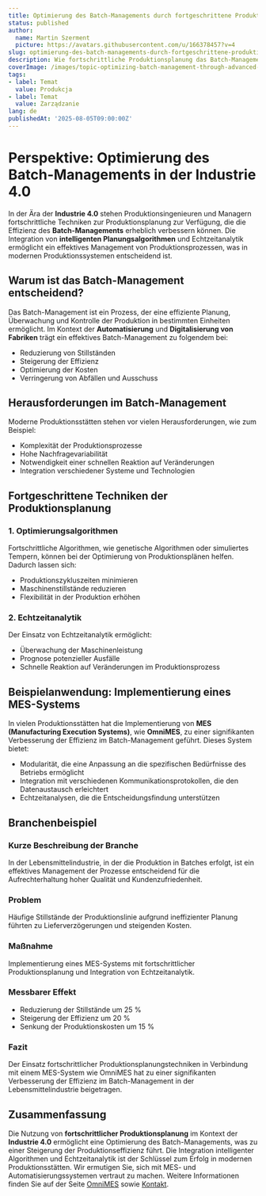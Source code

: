 ```yaml
---
title: Optimierung des Batch-Managements durch fortgeschrittene Produktionsplanung in der Industrie 4.0
status: published
author:
  name: Martin Szerment
  picture: https://avatars.githubusercontent.com/u/166378457?v=4
slug: optimierung-des-batch-managements-durch-fortgeschrittene-produktionsplanung-in-der-industrie-4-0
description: Wie fortschrittliche Produktionsplanung das Batch-Management in modernen Produktionssystemen verbessern kann.
coverImage: /images/topic-optimizing-batch-management-through-advanced-production-scheduling-in-industry-4-0-enhancing-manufacturing-efficie.png
tags:
- label: Temat
  value: Produkcja
- label: Temat
  value: Zarządzanie
lang: de
publishedAt: '2025-08-05T09:00:00Z'
---
```

# Perspektive: Optimierung des Batch-Managements in der Industrie 4.0

In der Ära der **Industrie 4.0** stehen Produktionsingenieuren und Managern fortschrittliche Techniken zur Produktionsplanung zur Verfügung, die die Effizienz des **Batch-Managements** erheblich verbessern können. Die Integration von **intelligenten Planungsalgorithmen** und Echtzeitanalytik ermöglicht ein effektives Management von Produktionsprozessen, was in modernen Produktionssystemen entscheidend ist.

## Warum ist das Batch-Management entscheidend?

Das Batch-Management ist ein Prozess, der eine effiziente Planung, Überwachung und Kontrolle der Produktion in bestimmten Einheiten ermöglicht. Im Kontext der **Automatisierung** und **Digitalisierung von Fabriken** trägt ein effektives Batch-Management zu folgendem bei:

- Reduzierung von Stillständen
- Steigerung der Effizienz
- Optimierung der Kosten
- Verringerung von Abfällen und Ausschuss

## Herausforderungen im Batch-Management

Moderne Produktionsstätten stehen vor vielen Herausforderungen, wie zum Beispiel:

- Komplexität der Produktionsprozesse
- Hohe Nachfragevariabilität
- Notwendigkeit einer schnellen Reaktion auf Veränderungen
- Integration verschiedener Systeme und Technologien

## Fortgeschrittene Techniken der Produktionsplanung

### 1. Optimierungsalgorithmen

Fortschrittliche Algorithmen, wie genetische Algorithmen oder simuliertes Tempern, können bei der Optimierung von Produktionsplänen helfen. Dadurch lassen sich:

- Produktionszykluszeiten minimieren
- Maschinenstillstände reduzieren
- Flexibilität in der Produktion erhöhen

### 2. Echtzeitanalytik

Der Einsatz von Echtzeitanalytik ermöglicht:

- Überwachung der Maschinenleistung
- Prognose potenzieller Ausfälle
- Schnelle Reaktion auf Veränderungen im Produktionsprozess

## Beispielanwendung: Implementierung eines MES-Systems

In vielen Produktionsstätten hat die Implementierung von **MES (Manufacturing Execution Systems)**, wie **OmniMES**, zu einer signifikanten Verbesserung der Effizienz im Batch-Management geführt. Dieses System bietet:

- Modularität, die eine Anpassung an die spezifischen Bedürfnisse des Betriebs ermöglicht
- Integration mit verschiedenen Kommunikationsprotokollen, die den Datenaustausch erleichtert
- Echtzeitanalysen, die die Entscheidungsfindung unterstützen

## Branchenbeispiel

### Kurze Beschreibung der Branche

In der Lebensmittelindustrie, in der die Produktion in Batches erfolgt, ist ein effektives Management der Prozesse entscheidend für die Aufrechterhaltung hoher Qualität und Kundenzufriedenheit.

### Problem

Häufige Stillstände der Produktionslinie aufgrund ineffizienter Planung führten zu Lieferverzögerungen und steigenden Kosten.

### Maßnahme

Implementierung eines MES-Systems mit fortschrittlicher Produktionsplanung und Integration von Echtzeitanalytik.

### Messbarer Effekt

- Reduzierung der Stillstände um 25 %
- Steigerung der Effizienz um 20 %
- Senkung der Produktionskosten um 15 %

### Fazit

Der Einsatz fortschrittlicher Produktionsplanungstechniken in Verbindung mit einem MES-System wie OmniMES hat zu einer signifikanten Verbesserung der Effizienz im Batch-Management in der Lebensmittelindustrie beigetragen.

## Zusammenfassung

Die Nutzung von **fortschrittlicher Produktionsplanung** im Kontext der **Industrie 4.0** ermöglicht eine Optimierung des Batch-Managements, was zu einer Steigerung der Produktionseffizienz führt. Die Integration intelligenter Algorithmen und Echtzeitanalytik ist der Schlüssel zum Erfolg in modernen Produktionsstätten. Wir ermutigen Sie, sich mit MES- und Automatisierungssystemen vertraut zu machen. Weitere Informationen finden Sie auf der Seite [OmniMES](https://www.omnimes.com/de/projekt) sowie [Kontakt](https://www.omnimes.com/de/kontakt).
